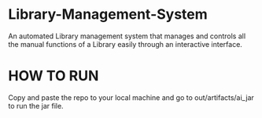 # Library-Management-System
An automated Library management system that manages and controls all the manual functions of a Library easily through an interactive interface.

# HOW TO RUN
Copy and paste the repo to your local machine and go to out/artifacts/ai_jar to run the jar file.
